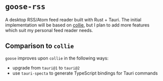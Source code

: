 # `goose-rss`

A desktop RSS/Atom feed reader built with Rust + Tauri.  The initial implementation will be based on [collie](https://github.com/collie-reader/collie), but I plan to add more features which suit my personal feed reader needs.

## Comparison to `collie`

`goose` improves upon `collie` in the following ways:

* upgrade from `tauri@1` to `tauri@2`
* use `tauri-specta` to generate TypeScript bindings for Tauri commands
